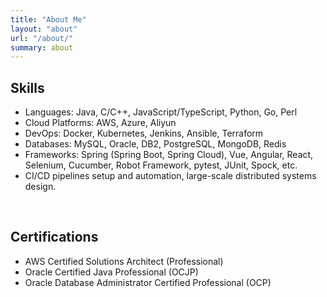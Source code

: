 ```yaml
---
title: "About Me"
layout: "about"
url: "/about/"
summary: about
---
```


## Skills

- Languages: Java, C/C++, JavaScript/TypeScript, Python, Go, Perl
- Cloud Platforms: AWS, Azure, Aliyun  
- DevOps: Docker, Kubernetes, Jenkins, Ansible, Terraform  
- Databases: MySQL, Oracle, DB2, PostgreSQL, MongoDB, Redis  
- Frameworks: Spring (Spring Boot, Spring Cloud), Vue, Angular, React, Selenium, Cucumber, Robot Framework, pytest, JUnit, Spock, etc.  
- CI/CD pipelines setup and automation, large-scale distributed systems design.

<br>

## Certifications

- AWS Certified Solutions Architect (Professional)  
- Oracle Certified Java Professional (OCJP)  
- Oracle Database Administrator Certified Professional (OCP) 